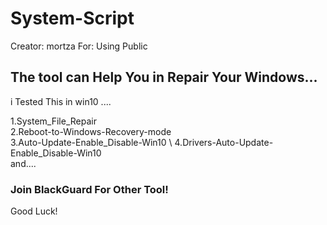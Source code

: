 # System-Script
Creator:   mortza
For: Using Public
## The tool can Help You in Repair Your Windows...
i Tested This in win10 ....



1.System_File_Repair \
2.Reboot-to-Windows-Recovery-mode  \
3.Auto-Update-Enable_Disable-Win10  \ 
4.Drivers-Auto-Update-Enable_Disable-Win10  \
and.... 




### Join BlackGuard For Other Tool!
Good Luck!
